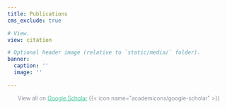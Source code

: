 ```yaml
---
title: Publications   
cms_exclude: true

# View.
view: citation

# Optional header image (relative to `static/media/` folder).
banner:
  caption: ''
  image: ''

---
```

<!-- <div style='text-align: center !important; width: 100%; display: block;'>
View all on <a href='https://scholar.google.com/citations?user=RhThiI8AAAAJ&hl=en' style='text-decoration: underline;'>Google Scholar</a> {{< icon name=\"academicons/google-scholar\" >}}
</div> -->
<div style='display: grid; place-items: center; width: 100%;'>
<span style='font-size: 0.9em; color: #6b7280; font-weight: 300;'>View all on <a href='https://scholar.google.com/citations?user=RhThi8AAAAJ&hl=en' style='text-decoration: underline; color: #10b981;'>Google Scholar</a> {{< icon name="academicons/google-scholar" >}}</span>
</div>
